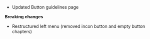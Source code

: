 - Updated Button guidelines page

**Breaking changes**

- Restructured left menu (removed incon button and empty button chapters)

